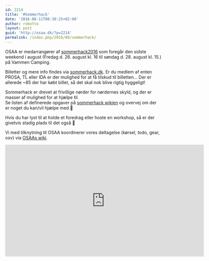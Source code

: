 ```yaml
---
id: 2214
title: '#Sommerhack'
date: '2016-08-11T08:30:25+02:00'
author: robotto
layout: post
guid: 'http://osaa.dk/?p=2214'
permalink: /index.php/2016/08/sommerhack/
---
```


OSAA er medarrangører af [sommerhack2016](http://sommerhack.dk "Sommerhack!") som foregår den sidste weekend i august (Fredag d. 26. august kl. 16 til søndag d. 28. august kl. 15.) på Vammen Camping.

Billetter og mere info findes via [sommerhack.dk](http://sommerhack.dk). Er du medlem af enten PROSA, TL eller IDA er der mulighed for at få tilskud til billetten… Der er allerede ~85 der har købt billet, så det skal nok blive rigtig hyggeligt!

Sommerhack er drevet at frivillige nørder for nørdernes skyld, og der er masser af mulighed for at hjælpe til.  
Se listen af definerede opgaver på [sommerhack wikien](http://wiki.hal9k.dk/sommerhack/frivillige) og overvej om der er noget du kan/vil hjælpe med 🙂

Hvis du har lyst til at holde et foredrag eller hoste en workshop, så er der givetvis stadig plads til det også 🙂

Vi med tilknytning til OSAA koordinerer vores deltagelse (kørsel, todo, gear, osv) via [OSAAs wiki](https://www.osaa.dk//wiki/index.php/Sommerhack2016).

<iframe allowfullscreen="" frameborder="0" height="360" loading="lazy" src="https://www.youtube.com/embed/FoUWHfh733Y" width="640"></iframe>